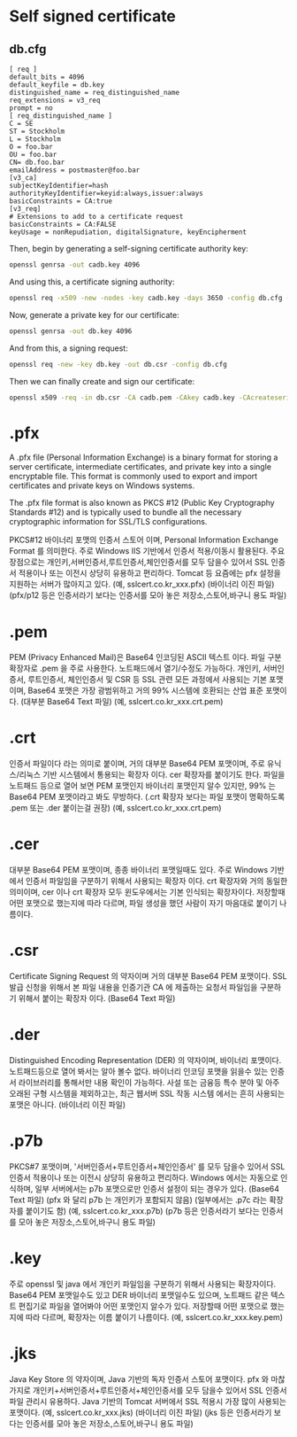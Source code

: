 # Self signed certificate
## db.cfg
```
[ req ]
default_bits = 4096
default_keyfile = db.key
distinguished_name = req_distinguished_name
req_extensions = v3_req
prompt = no
[ req_distinguished_name ]
C = SE
ST = Stockholm
L = Stockholm
O = foo.bar
OU = foo.bar
CN= db.foo.bar
emailAddress = postmaster@foo.bar
[v3_ca]
subjectKeyIdentifier=hash
authorityKeyIdentifier=keyid:always,issuer:always
basicConstraints = CA:true
[v3_req]
# Extensions to add to a certificate request
basicConstraints = CA:FALSE
keyUsage = nonRepudiation, digitalSignature, keyEncipherment
```

Then, begin by generating a self-signing certificate authority key:
```sh
openssl genrsa -out cadb.key 4096
```

And using this, a certificate signing authority:

```sh
openssl req -x509 -new -nodes -key cadb.key -days 3650 -config db.cfg -out cadb.pem
```

Now, generate a private key for our certificate:

```sh
openssl genrsa -out db.key 4096
```

And from this, a signing request:

```sh
openssl req -new -key db.key -out db.csr -config db.cfg
```

Then we can finally create and sign our certificate:

```sh
openssl x509 -req -in db.csr -CA cadb.pem -CAkey cadb.key -CAcreateserial  -out db.crt -days 365 -sha256
```

# .pfx
A .pfx file (Personal Information Exchange) is a binary format for storing a server certificate, intermediate certificates, and private key into a single encryptable file. This format is commonly used to export and import certificates and private keys on Windows systems.

The .pfx file format is also known as PKCS #12 (Public Key Cryptography Standards #12) and is typically used to bundle all the necessary cryptographic information for SSL/TLS configurations.

PKCS#12 바이너리 포맷의 인증서 스토어 이며, Personal Information Exchange Format 를 의미한다. 주로 Windows IIS 기반에서  인증서 적용/이동시 활용된다. 주요 장점으로는 개인키,서버인증서,루트인증서,체인인증서를 모두 담을수 있어서 SSL 인증서 적용이나 또는 이전시 상당히 유용하고 편리하다. Tomcat 등 요즘에는 pfx 설정을 지원하는 서버가 많아지고 있다. (예, sslcert.co.kr_xxx.pfx) (바이너리 이진 파일) (pfx/p12 등은 인증서라기 보다는 인증서를 모아 놓은 저장소,스토어,바구니 용도 파일)

# .pem  

PEM (Privacy Enhanced Mail)은 Base64 인코딩된 ASCII 텍스트 이다. 파일 구분 확장자로 .pem 을 주로 사용한다.  노트패드에서 열기/수정도 가능하다. 개인키, 서버인증서, 루트인증서, 체인인증서 및 CSR 등 SSL 관련 모든 과정에서 사용되는 기본 포맷이며, Base64 포맷은 가장 광범위하고 거의 99% 시스템에 호환되는 산업 표준 포맷이다. (대부분 Base64 Text 파일) (예, sslcert.co.kr_xxx.crt.pem)


# .crt 
인증서 파일이다 라는 의미로 붙이며, 거의 대부분 Base64 PEM 포맷이며, 주로 유닉스/리눅스 기반 시스템에서 통용되는 확장자 이다. cer 확장자를 붙이기도 한다. 파일을 노트패드 등으로 열어 보면 PEM 포맷인지 바이너리 포맷인지 알수 있지만, 99% 는 Base64 PEM 포맷이라고 봐도 무방하다. (.crt 확장자 보다는 파일 포맷이 명확하도록 .pem 또는 .der 붙이는걸 권장) (예, sslcert.co.kr_xxx.crt.pem)


# .cer

대부분 Base64 PEM 포맷이며, 종종 바이너리 포맷일때도 있다. 주로 Windows 기반에서 인증서 파일임을 구분하기 위해서 사용되는 확장자 이다. crt 확장자와 거의 동일한 의미이며, cer 이나 crt 확장자 모두 윈도우에서는 기본 인식되는 확장자이다. 저장할때 어떤 포맷으로 했는지에 따라 다르며, 파일 생성을 했던 사람이 자기 마음대로 붙이기 나름이다. 


# .csr

Certificate Signing Request 의 약자이며 거의 대부분 Base64 PEM 포맷이다. SSL 발급 신청을 위해서 본 파일 내용을 인증기관 CA 에 제출하는 요청서 파일임을 구분하기 위해서 붙이는 확장자 이다. (Base64 Text 파일)


# .der

Distinguished Encoding Representation (DER) 의 약자이며, 바이너리 포맷이다. 노트패드등으로 열어 봐서는 알아 볼수 없다.  바이너리 인코딩 포맷을 읽을수 있는 인증서 라이브러리를 통해서만 내용 확인이 가능하다.  사설 또는 금융등 특수 분야 및 아주 오래된 구형 시스템을 제외하고는, 최근 웹서버 SSL 작동 시스템 에서는 흔히 사용되는 포맷은 아니다. (바이너리 이진 파일)


# .p7b

PKCS#7 포맷이며, '서버인증서+루트인증서+체인인증서' 를 모두 담을수 있어서 SSL 인증서 적용이나 또는 이전시 상당히 유용하고 편리하다. Windows 에서는 자동으로 인식하며, 일부 서버에서는 p7b 포맷으로만 인증서 설정이 되는 경우가 있다.  (Base64 Text 파일) (pfx 와 달리 p7b 는 개인키가 포함되지 않음) (일부에서는 .p7c 라는 확장자를 붙이기도 함) (예, sslcert.co.kr_xxx.p7b) (p7b 등은 인증서라기 보다는 인증서를 모아 놓은 저장소,스토어,바구니 용도 파일)


# .key

주로 openssl 및 java 에서 개인키 파일임을 구분하기 위해서 사용되는 확장자이다. Base64 PEM 포맷일수도 있고 DER 바이너리 포맷일수도 있으며, 노트패드 같은 텍스트 편집기로 파일을 열어봐야 어떤 포맷인지 알수가 있다. 저장할때 어떤 포맷으로 했는지에 따라 다르며, 확장자는 이름 붙이기 나름이다. (예, sslcert.co.kr_xxx.key.pem) 


# .jks

Java Key Store 의 약자이며, Java 기반의 독자 인증서 스토어 포맷이다. pfx 와 마찮가지로 개인키+서버인증서+루트인증서+체인인증서를 모두 담을수 있어서 SSL 인증서 파일 관리시 유용하다. Java 기반의 Tomcat 서버에서 SSL 적용시 가장 많이 사용되는 포맷이다.  (예, sslcert.co.kr_xxx.jks) (바이너리 이진 파일) (jks 등은 인증서라기 보다는 인증서를 모아 놓은 저장소,스토어,바구니 용도 파일)
